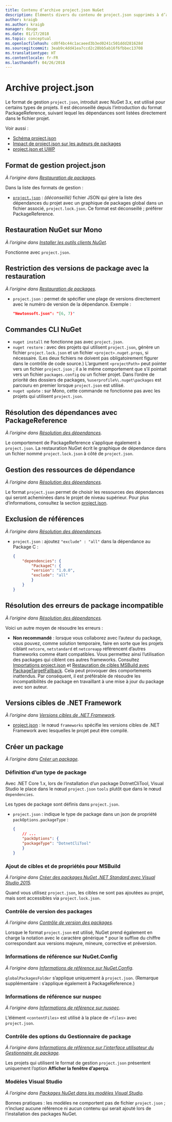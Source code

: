 ```yaml
---
title: Contenu d’archive project.json NuGet
description: Éléments divers du contenu de project.json supprimés à d’autres endroits de la documentation NuGet.
author: kraigb
ms.author: kraigb
manager: douge
ms.date: 01/17/2018
ms.topic: conceptual
ms.openlocfilehash: cd0f4bc44c1acaeed3b3ed0241c501ddd281628d
ms.sourcegitcommit: 3eab9c4dd41ea7ccd2c28bb5ab16f6fbbec13708
ms.translationtype: HT
ms.contentlocale: fr-FR
ms.lasthandoff: 04/26/2018
---
```

# <a name="projectjson-archive"></a>Archive project.json

Le format de gestion `project.json`, introduit avec NuGet 3.x, est utilisé pour certains types de projets. Il est déconseillé depuis l’introduction du format PackageReference, suivant lequel les dépendances sont listées directement dans le fichier projet.

Voir aussi :

- [Schéma project.json](project-json.md)
- [Impact de project.json sur les auteurs de packages](project-json-impact.md)
- [project.json et UWP](project-json-and-uwp.md)

## <a name="projectjson-management-format"></a>Format de gestion project.json

*À l’origine dans [Restauration de packages](../what-is-nuget.md).*

Dans la liste des formats de gestion :

- [`project.json`](project-json.md) : *(déconseillé)* fichier JSON qui gère la liste des dépendances du projet avec un graphique de packages global dans un fichier associé, `project.lock.json`. Ce format est déconseillé ; préférer PackageReference.

## <a name="nuget-restore-on-mono"></a>Restauration NuGet sur Mono

*À l’origine dans [Installer les outils clients NuGet](../install-nuget-client-tools.md).*

Fonctionne avec `project.json`.

## <a name="constraining-package-versions-with-restore"></a>Restriction des versions de package avec la restauration

*À l’origine dans [Restauration de packages](../consume-packages/package-restore.md#constraining-package-versions-with-restore).*

- `project.json` : permet de spécifier une plage de versions directement avec le numéro de version de la dépendance. Exemple :

    ```json
    "Newtonsoft.json": "[6, 7)"
    ```

## <a name="nuget-cli-commands"></a>Commandes CLI NuGet

- `nuget install` ne fonctionne pas avec `project.json`.
- `nuget restore` : avec des projets qui utilisent `project.json`, génère un fichier `project.lock.json` et un fichier `<project>.nuget.props`, si nécessaire. (Les deux fichiers ne doivent pas obligatoirement figurer dans le contrôle de code source.) L’argument `<projectPath>` peut pointer vers un fichier `project.json` ; il a le même comportement que s’il pointait vers un fichier `packages.config` ou un fichier projet. Dans l’ordre de priorité des dossiers de packages, `%userprofile%\.nuget\packages` est parcouru en premier lorsque `project.json` est utilisé.
- `nuget update` : sur Mono, cette commande ne fonctionne pas avec les projets qui utilisent `project.json`.

## <a name="dependency-resolution-with-packagereference"></a>Résolution des dépendances avec PackageReference

*À l’origine dans [Résolution des dépendances](../consume-packages/dependency-resolution.md#dependency-resolution-with-packagereference).*

Le comportement de PackageReference s’applique également à `project.json`. La restauration NuGet écrit le graphique de dépendance dans un fichier nommé `project.lock.json` à côté de `project.json`.

## <a name="managing-dependency-assets"></a>Gestion des ressources de dépendance

*À l’origine dans [Résolution des dépendances](../consume-packages/dependency-resolution.md#managing-dependency-assets).*

Le format `project.json` permet de choisir les ressources des dépendances qui seront acheminées dans le projet de niveau supérieur. Pour plus d’informations, consultez la section [project.json](project-json.md).

## <a name="excluding-references"></a>Exclusion de références

*À l’origine dans [Résolution des dépendances](../consume-packages/dependency-resolution.md#excluding-references).*

- `project.json` : ajoutez `"exclude" : "all"` dans la dépendance au Package C :

    ```json
    {
        "dependencies": {
            "PackageC": {
            "version": "1.0.0",
            "exclude": "all"
            }
        }
    }
    ```

## <a name="resolving-incompatible-package-errors"></a>Résolution des erreurs de package incompatible

*À l’origine dans [Résolution des dépendances](../consume-packages/dependency-resolution.md#resolving-incompatible-package-errors).*

Voici un autre moyen de résoudre les erreurs :

- **Non recommandé** : lorsque vous collaborez avec l’auteur du package, vous pouvez, comme solution temporaire, faire en sorte que les projets ciblant `netcore`, `netstandard` et `netcoreapp` référencent d’autres frameworks comme étant compatibles. Vous permettez ainsi l’utilisation des packages qui ciblent ces autres frameworks. Consultez [Importations project.json](project-json.md#imports) et [Restauration de cibles MSBuild avec PackageTargetFallback](../reference/msbuild-targets.md#packagetargetfallback). Cela peut provoquer des comportements inattendus. Par conséquent, il est préférable de résoudre les incompatibilités de package en travaillant à une mise à jour du package avec son auteur.

## <a name="target-frameworks"></a>Versions cibles de .NET Framework

*À l’origine dans [Versions cibles de .NET Framework](../reference/target-frameworks.md).*

- [project.json](project-json.md) : le nœud `frameworks` spécifie les versions cibles de .NET Framework avec lesquelles le projet peut être compilé.

## <a name="creating-a-package"></a>Créer un package

*À l’origine dans [Créer un package](../create-packages/creating-a-package.md).*

### <a name="setting-a-package-type"></a>Définition d’un type de package

Avec .NET Core 1.x, lors de l’installation d’un package DotnetCliTool, Visual Studio le place dans le nœud `project.json` `tools` plutôt que dans le nœud `dependencies`.

Les types de package sont définis dans `project.json`.

- `project.json` : indique le type de package dans un json de propriété `packOptions.packageType` :

    ```json
    {
        // ...
        "packOptions": {
        "packageType": "DotnetCliTool"
        }
    }
    ```

### <a name="adding-targets-and-props-for-msbuild"></a>Ajout de cibles et de propriétés pour MSBuild

*À l’origine dans [Créer des packages NuGet .NET Standard avec Visual Studio 2015](../guides/create-net-standard-packages-vs2015.md).*

Quand vous utilisez `project.json`, les cibles ne sont pas ajoutées au projet, mais sont accessibles via `project.lock.json`.

### <a name="package-versioning"></a>Contrôle de version des packages

*À l’origine dans [Contrôle de version des packages](../reference/package-versioning.md).*

Lorsque le format `project.json` est utilisé, NuGet prend également en charge la notation avec le caractère générique \* pour le suffixe du chiffre correspondant aux versions majeure, mineure, corrective et préversion.

### <a name="nugetconfig-reference"></a>Informations de référence sur NuGet.Config

*À l’origine dans [Informations de référence sur NuGet.Config](../reference/nuget-config-file.md).*

`globalPackagesFolder` s’applique uniquement à `project.json`. (Remarque supplémentaire : s’applique également à PackageReference.)

### <a name="nuspec-file-reference"></a>Informations de référence sur nuspec

*À l’origine dans [Informations de référence sur nuspec](../reference/nuspec.md).*

L’élément `<contentFiles>` est utilisé à la place de `<files>` avec `project.json`.

### <a name="package-manager-options-control"></a>Contrôle des options du Gestionnaire de package

*À l’origine dans [Informations de référence sur l’interface utilisateur du Gestionnaire de package](../tools/package-manager-ui.md).*

Les projets qui utilisent le format de gestion `project.json` présentent uniquement l’option **Afficher la fenêtre d’aperçu**.

### <a name="visual-studio-templates"></a>Modèles Visual Studio

*À l’origine dans [Packages NuGet dans les modèles Visual Studio](../visual-studio-extensibility/visual-studio-templates.md).*

Bonnes pratiques : les modèles ne comportent pas de fichier `project.json` ; n’incluez aucune référence ni aucun contenu qui serait ajouté lors de l’installation des packages NuGet.